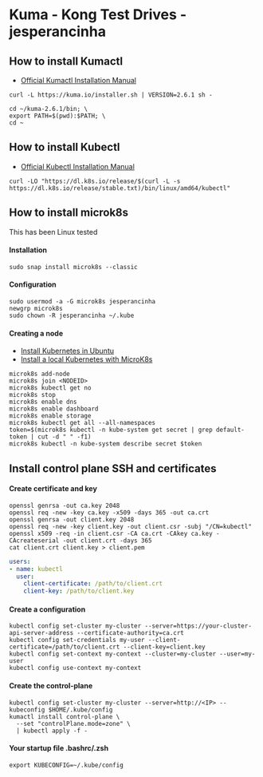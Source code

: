 # Kuma - Kong Test Drives - jesperancinha

## How to install Kumactl

-  [Official Kumactl Installation Manual](https://kuma.io/docs/2.6.x/production/install-kumactl/)

```shell
curl -L https://kuma.io/installer.sh | VERSION=2.6.1 sh -
```

```shell
cd ~/kuma-2.6.1/bin; \
export PATH=$(pwd):$PATH; \
cd ~
```

## How to install Kubectl

- [Official Kubectl Installation Manual](https://kubernetes.io/docs/tasks/tools/install-kubectl-linux/)

```shell
curl -LO "https://dl.k8s.io/release/$(curl -L -s https://dl.k8s.io/release/stable.txt)/bin/linux/amd64/kubectl"
```

## How to install microk8s

This has been Linux tested


#### Installation

```shell
sudo snap install microk8s --classic
```

#### Configuration

```shell
sudo usermod -a -G microk8s jesperancinha
newgrp microk8s
sudo chown -R jesperancinha ~/.kube
```

#### Creating a node

- [Install Kubernetes in Ubuntu](https://ubuntu.com/kubernetes/install)
- [Install a local Kubernetes with MicroK8s](https://ubuntu.com/tutorials/install-a-local-kubernetes-with-microk8s#1-overview)

```shell
microk8s add-node
microk8s join <NODEID>
microk8s kubectl get no
microk8s stop
microk8s enable dns 
microk8s enable dashboard
microk8s enable storage
microk8s kubectl get all --all-namespaces
token=$(microk8s kubectl -n kube-system get secret | grep default-token | cut -d " " -f1)
microk8s kubectl -n kube-system describe secret $token
```

## Install control plane SSH and certificates

#### Create certificate and key

```shell
openssl genrsa -out ca.key 2048
openssl req -new -key ca.key -x509 -days 365 -out ca.crt
openssl genrsa -out client.key 2048
openssl req -new -key client.key -out client.csr -subj "/CN=kubectl"
openssl x509 -req -in client.csr -CA ca.crt -CAkey ca.key -CAcreateserial -out client.crt -days 365
cat client.crt client.key > client.pem
```

```yaml
users:
- name: kubectl
  user:
    client-certificate: /path/to/client.crt
    client-key: /path/to/client.key
```

#### Create a configuration

```shell
kubectl config set-cluster my-cluster --server=https://your-cluster-api-server-address --certificate-authority=ca.crt
kubectl config set-credentials my-user --client-certificate=/path/to/client.crt --client-key=client.key
kubectl config set-context my-context --cluster=my-cluster --user=my-user
kubectl config use-context my-context
```

#### Create the control-plane

```shell
kubectl config set-cluster my-cluster --server=http://<IP> --kubeconfig $HOME/.kube/config
kumactl install control-plane \
  --set "controlPlane.mode=zone" \
  | kubectl apply -f -
```

#### Your startup file .bashrc/.zsh

```shell
export KUBECONFIG=~/.kube/config
```
